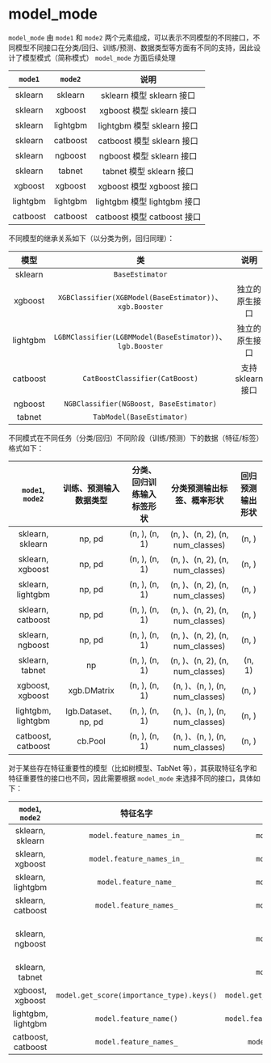 # **model_mode**

`model_mode` 由 `mode1` 和 `mode2` 两个元素组成，可以表示不同模型的不同接口，不同模型不同接口在分类/回归、训练/预测、数据类型等方面有不同的支持，因此设计了模型模式（简称模式） `model_mode` 方面后续处理

| `mode1`  | `mode2`  |            说明             |
| :------: | :------: | :-------------------------: |
| sklearn  | sklearn  |  sklearn 模型 sklearn 接口  |
| sklearn  | xgboost  |  xgboost 模型 sklearn 接口  |
| sklearn  | lightgbm | lightgbm 模型 sklearn 接口  |
| sklearn  | catboost | catboost 模型 sklearn 接口  |
| sklearn  | ngboost  |  ngboost 模型 sklearn 接口  |
| sklearn  |  tabnet  |  tabnet 模型 sklearn 接口   |
| xgboost  | xgboost  |  xgboost 模型 xgboost 接口  |
| lightgbm | lightgbm | lightgbm 模型 lightgbm 接口 |
| catboost | catboost | catboost 模型 catboost 接口 |

不同模型的继承关系如下（以分类为例，回归同理）：

|   模型   |                            类                             |        说明        |
| :------: | :-------------------------------------------------------: | :----------------: |
| sklearn  |                      `BaseEstimator`                      |                    |
| xgboost  |  `XGBClassifier(XGBModel(BaseEstimator))`、`xgb.Booster`  |   独立的原生接口   |
| lightgbm | `LGBMClassifier(LGBMModel(BaseEstimator))`、`lgb.Booster` |   独立的原生接口   |
| catboost |              `CatBoostClassifier(CatBoost)`               | 支持 sklearn  接口 |
| ngboost  |          `NGBClassifier(NGBoost, BaseEstimator)`          |                    |
|  tabnet  |                 `TabModel(BaseEstimator)`                 |                    |

不同模式在不同任务（分类/回归）不同阶段（训练/预测）下的数据（特征/标签）格式如下：

|  `mode1`, `mode2`  | 训练、预测输入数据类型 | 分类、回归训练输入标签形状 |   分类预测输出标签、概率形状    | 回归预测输出形状 |
| :----------------: | :--------------------: | :------------------------: | :-----------------------------: | :--------------: |
|  sklearn, sklearn  |         np, pd         |       (n, ), (n, 1)        | (n, )、(n, 2), (n, num_classes) |      (n, )       |
|  sklearn, xgboost  |         np, pd         |       (n, ), (n, 1)        | (n, )、(n, 2), (n, num_classes) |      (n, )       |
| sklearn, lightgbm  |         np, pd         |       (n, ), (n, 1)        | (n, )、(n, 2), (n, num_classes) |      (n, )       |
| sklearn, catboost  |         np, pd         |       (n, ), (n, 1)        | (n, )、(n, 2), (n, num_classes) |      (n, )       |
|  sklearn, ngboost  |         np, pd         |       (n, ), (n, 1)        | (n, )、(n, 2), (n, num_classes) |      (n, )       |
|  sklearn, tabnet   |           np           |       (n, ), (n, 1)        | (n, )、(n, 2), (n, num_classes) |      (n, 1)      |
|  xgboost, xgboost  |      xgb.DMatrix       |       (n, ), (n, 1)        | (n, )、(n, ), (n, num_classes)  |      (n, )       |
| lightgbm, lightgbm |  lgb.Dataset、np, pd   |       (n, ), (n, 1)        | (n, )、(n, ), (n, num_classes)  |      (n, )       |
| catboost, catboost |        cb.Pool         |       (n, ), (n, 1)        | (n, )、(n, ), (n, num_classes)  |      (n, )       |

对于某些存在特征重要性的模型（比如树模型、TabNet 等），其获取特征名字和特征重要性的接口也不同，因此需要根据 `model_mode` 来选择不同的接口，具体如下：

|  `mode1`, `mode2`  |          特征名字         |       特征重要性       |      说明       |
| :----------------: | :----------------------------------: | :-------------: | :----------------: |
|  sklearn, sklearn  | `model.feature_names_in_` | `model.feature_importances_` |               |
|  sklearn, xgboost  | `model.feature_names_in_` | `model.feature_importances_` |               |
| sklearn, lightgbm  | `model.feature_name_` | `model.feature_importances_` |               |
| sklearn, catboost | `model.feature_names_` | `model.feature_importances_` |  |
| sklearn, ngboost |  | `model.feature_importances_` | (loc trees, scale trees) |
| sklearn, tabnet |  | `model.feature_importances_` |  |
| xgboost, xgboost | `model.get_score(importance_type).keys()` | `model.get_score(importance_type).values()` |  |
| lightgbm, lightgbm | `model.feature_name()` | `model.feature_importance(importance_type)` |  |
| catboost, catboost | `model.feature_names_` | `model.get_feature_importance()` |  |
